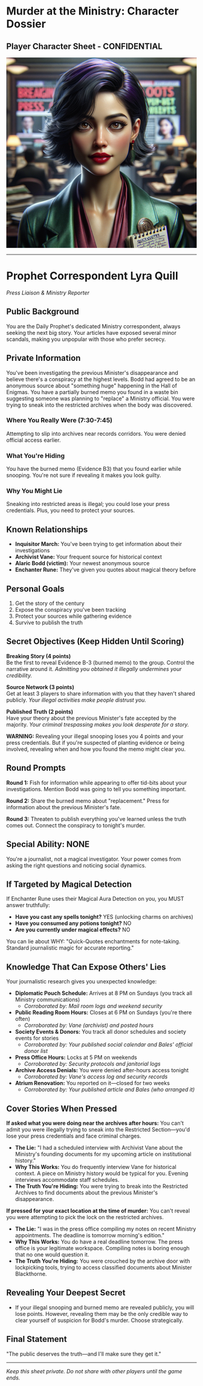 # Murder at the Ministry: Character Dossier
## Player Character Sheet - CONFIDENTIAL

![Prophet Correspondent Lyra Quill](character_images/08_correspondent_lyra_quill.png)

---

# Prophet Correspondent Lyra Quill
*Press Liaison & Ministry Reporter*

## Public Background
You are the Daily Prophet's dedicated Ministry correspondent, always seeking the next big story. Your articles have exposed several minor scandals, making you unpopular with those who prefer secrecy.

## Private Information
You've been investigating the previous Minister's disappearance and believe there's a conspiracy at the highest levels. Bodd had agreed to be an anonymous source about "something huge" happening in the Hall of Enigmas. You have a partially burned memo you found in a waste bin suggesting someone was planning to "replace" a Ministry official. You were trying to sneak into the restricted archives when the body was discovered.

### Where You Really Were (7:30-7:45)
Attempting to slip into archives near records corridors. You were denied official access earlier.

### What You're Hiding
You have the burned memo (Evidence B3) that you found earlier while snooping. You're not sure if revealing it makes you look guilty.

### Why You Might Lie
Sneaking into restricted areas is illegal; you could lose your press credentials. Plus, you need to protect your sources.

## Known Relationships
- **Inquisitor March:** You've been trying to get information about their investigations
- **Archivist Vane:** Your frequent source for historical context
- **Alaric Bodd (victim):** Your newest anonymous source
- **Enchanter Rune:** They've given you quotes about magical theory before

## Personal Goals
1. Get the story of the century
2. Expose the conspiracy you've been tracking
3. Protect your sources while gathering evidence
4. Survive to publish the truth

## Secret Objectives (Keep Hidden Until Scoring)

**Breaking Story (4 points)**  
Be the first to reveal Evidence B-3 (burned memo) to the group. Control the narrative around it. *Admitting you obtained it illegally undermines your credibility.*

**Source Network (3 points)**  
Get at least 3 players to share information with you that they haven't shared publicly. *Your illegal activities make people distrust you.*

**Published Truth (2 points)**  
Have your theory about the previous Minister's fate accepted by the majority. *Your criminal trespassing makes you look desperate for a story.*

**WARNING:** Revealing your illegal snooping loses you 4 points and your press credentials. But if you're suspected of planting evidence or being involved, revealing when and how you found the memo might clear you.

## Round Prompts
**Round 1:** Fish for information while appearing to offer tid-bits about your investigations. Mention Bodd was going to tell you something important.

**Round 2:** Share the burned memo about "replacement." Press for information about the previous Minister's fate.

**Round 3:** Threaten to publish everything you've learned unless the truth comes out. Connect the conspiracy to tonight's murder.

## Special Ability: NONE
You're a journalist, not a magical investigator. Your power comes from asking the right questions and noticing social dynamics.

## If Targeted by Magical Detection
If Enchanter Rune uses their Magical Aura Detection on you, you MUST answer truthfully:
- **Have you cast any spells tonight?** YES (unlocking charms on archives)
- **Have you consumed any potions tonight?** NO
- **Are you currently under magical effects?** NO

You can lie about WHY: "Quick-Quotes enchantments for note-taking. Standard journalistic magic for accurate reporting."

## Knowledge That Can Expose Others' Lies

Your journalistic research gives you unexpected knowledge:

- **Diplomatic Pouch Schedule:** Arrives at 8 PM on Sundays (you track all Ministry communications)
  - *Corroborated by: Mail room logs and weekend security*
- **Public Reading Room Hours:** Closes at 6 PM on Sundays (you're there often)
  - *Corroborated by: Vane (archivist) and posted hours*
- **Society Events & Donors:** You track all donor schedules and society events for stories
  - *Corroborated by: Your published social calendar and Bales' official donor list*
- **Press Office Hours:** Locks at 5 PM on weekends
  - *Corroborated by: Security protocols and janitorial logs*
- **Archive Access Denials:** You were denied after-hours access tonight
  - *Corroborated by: Vane's access log and security records*
- **Atrium Renovation:** You reported on it—closed for two weeks
  - *Corroborated by: Your published article and Bales (who arranged it)*

## Cover Stories When Pressed

**If asked what you were doing near the archives after hours:**
You can't admit you were illegally trying to sneak into the Restricted Section—you'd lose your press credentials and face criminal charges.
- **The Lie:** "I had a scheduled interview with Archivist Vane about the Ministry's founding documents for my upcoming article on institutional history."
- **Why This Works:** You do frequently interview Vane for historical context. A piece on Ministry history would be typical for you. Evening interviews accommodate staff schedules.
- **The Truth You're Hiding:** You were trying to break into the Restricted Archives to find documents about the previous Minister's disappearance.

**If pressed for your exact location at the time of murder:**
You can't reveal you were attempting to pick the lock on the restricted archives.
- **The Lie:** "I was in the press office compiling my notes on recent Ministry appointments. The deadline is tomorrow morning's edition."
- **Why This Works:** You do have a real deadline tomorrow. The press office is your legitimate workspace. Compiling notes is boring enough that no one would question it.
- **The Truth You're Hiding:** You were crouched by the archive door with lockpicking tools, trying to access classified documents about Minister Blackthorne.

## Revealing Your Deepest Secret

- If your illegal snooping and burned memo are revealed publicly, you will lose points. However, revealing them may be the only credible way to clear yourself of suspicion for Bodd's murder. Choose strategically.

## Final Statement
"The public deserves the truth—and I'll make sure they get it."

---

*Keep this sheet private. Do not share with other players until the game ends.*
